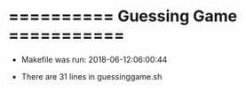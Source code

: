 # ========== Guessing Game =========== 

* Makefile was run: 2018-06-12:06:00:44

* There are 31 lines in guessinggame.sh

